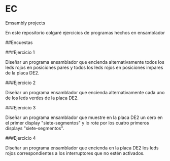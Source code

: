 # EC
Emsambly projects

En este repositorio colgaré ejercicios de programas hechos en ensamblador

##Encuestas

###Ejercicio 1

Diseñar un programa ensamblador que encienda alternativamente todos los
leds rojos en posiciones pares y todos los leds rojos en posiciones impares de la
placa DE2. 

###Ejercicio 2

Diseñar un programa ensamblador que encienda alternativamente cada uno de
los leds verdes de la placa DE2.

###Ejercicio 3

Diseñar un programa ensamblador que muestre en la placa DE2 un cero en el
primer display "siete-segmentos" y lo rote por los cuatro primeros displays
"siete-segmentos".

###Ejercicio 4

Diseñar un programa ensamblador que encienda en la placa DE2 los leds rojos
correspondientes a los interruptores que no estén activados.

